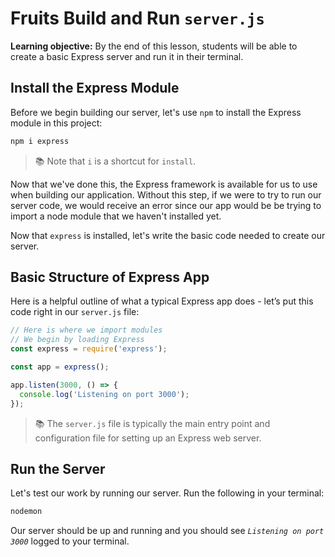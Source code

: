<h1>
  <span class="headline">Fruits</span>
  <span class="subhead">Build and Run <code>server.js</code></span>
</h1>

**Learning objective:** By the end of this lesson, students will be able to create a basic Express server and run it in their terminal.

## Install the Express Module

Before we begin building our server, let's use `npm` to install the Express module in this project:

```bash
npm i express
```

> 📚 Note that `i` is a shortcut for `install`.

Now that we've done this, the Express framework is available for us to use when building our application. Without this step, if we were to try to run our server code, we would receive an error since our app would be be trying to import a node module that we haven't installed yet.

Now that `express` is installed, let's write the basic code needed to create our server.

## Basic Structure of Express App

Here is a helpful outline of what a typical Express app does - let’s put this code right in our `server.js` file:

```js
// Here is where we import modules
// We begin by loading Express
const express = require('express');

const app = express();

app.listen(3000, () => {
  console.log('Listening on port 3000');
});
```

> 📚 The `server.js` file is typically the main entry point and configuration file for setting up an Express web server.

## Run the Server

Let's test our work by running our server. Run the following in your terminal:

```bash
nodemon
```

Our server should be up and running and you should see _`Listening on port 3000`_ logged to your terminal.
